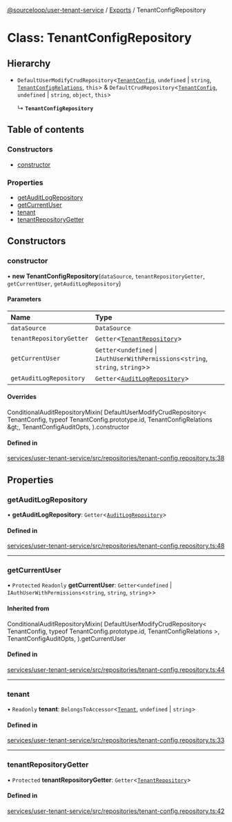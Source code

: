 [@sourceloop/user-tenant-service](../README.md) / [Exports](../modules.md) / TenantConfigRepository

# Class: TenantConfigRepository

## Hierarchy

- `DefaultUserModifyCrudRepository`<[`TenantConfig`](TenantConfig.md), `undefined` \| `string`, [`TenantConfigRelations`](../interfaces/TenantConfigRelations.md), `this`\> & `DefaultCrudRepository`<[`TenantConfig`](TenantConfig.md), `undefined` \| `string`, `object`, `this`\>

  ↳ **`TenantConfigRepository`**

## Table of contents

### Constructors

- [constructor](TenantConfigRepository.md#constructor)

### Properties

- [getAuditLogRepository](TenantConfigRepository.md#getauditlogrepository)
- [getCurrentUser](TenantConfigRepository.md#getcurrentuser)
- [tenant](TenantConfigRepository.md#tenant)
- [tenantRepositoryGetter](TenantConfigRepository.md#tenantrepositorygetter)

## Constructors

### constructor

• **new TenantConfigRepository**(`dataSource`, `tenantRepositoryGetter`, `getCurrentUser`, `getAuditLogRepository`)

#### Parameters

| Name | Type |
| :------ | :------ |
| `dataSource` | `DataSource` |
| `tenantRepositoryGetter` | `Getter`<[`TenantRepository`](TenantRepository.md)\> |
| `getCurrentUser` | `Getter`<`undefined` \| `IAuthUserWithPermissions`<`string`, `string`, `string`\>\> |
| `getAuditLogRepository` | `Getter`<[`AuditLogRepository`](AuditLogRepository.md)\> |

#### Overrides

ConditionalAuditRepositoryMixin(
  DefaultUserModifyCrudRepository&lt;
    TenantConfig,
    typeof TenantConfig.prototype.id,
    TenantConfigRelations
  \&gt;,
  TenantConfigAuditOpts,
).constructor

#### Defined in

[services/user-tenant-service/src/repositories/tenant-config.repository.ts:38](https://github.com/sourcefuse/loopback4-microservice-catalog/blob/00e854d46/services/user-tenant-service/src/repositories/tenant-config.repository.ts#L38)

## Properties

### getAuditLogRepository

• **getAuditLogRepository**: `Getter`<[`AuditLogRepository`](AuditLogRepository.md)\>

#### Defined in

[services/user-tenant-service/src/repositories/tenant-config.repository.ts:48](https://github.com/sourcefuse/loopback4-microservice-catalog/blob/00e854d46/services/user-tenant-service/src/repositories/tenant-config.repository.ts#L48)

___

### getCurrentUser

• `Protected` `Readonly` **getCurrentUser**: `Getter`<`undefined` \| `IAuthUserWithPermissions`<`string`, `string`, `string`\>\>

#### Inherited from

ConditionalAuditRepositoryMixin(
  DefaultUserModifyCrudRepository<
    TenantConfig,
    typeof TenantConfig.prototype.id,
    TenantConfigRelations
  \>,
  TenantConfigAuditOpts,
).getCurrentUser

#### Defined in

[services/user-tenant-service/src/repositories/tenant-config.repository.ts:44](https://github.com/sourcefuse/loopback4-microservice-catalog/blob/00e854d46/services/user-tenant-service/src/repositories/tenant-config.repository.ts#L44)

___

### tenant

• `Readonly` **tenant**: `BelongsToAccessor`<[`Tenant`](Tenant.md), `undefined` \| `string`\>

#### Defined in

[services/user-tenant-service/src/repositories/tenant-config.repository.ts:33](https://github.com/sourcefuse/loopback4-microservice-catalog/blob/00e854d46/services/user-tenant-service/src/repositories/tenant-config.repository.ts#L33)

___

### tenantRepositoryGetter

• `Protected` **tenantRepositoryGetter**: `Getter`<[`TenantRepository`](TenantRepository.md)\>

#### Defined in

[services/user-tenant-service/src/repositories/tenant-config.repository.ts:42](https://github.com/sourcefuse/loopback4-microservice-catalog/blob/00e854d46/services/user-tenant-service/src/repositories/tenant-config.repository.ts#L42)
